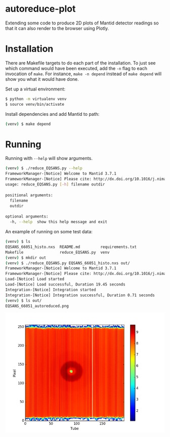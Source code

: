 # autoreduce-plot

Extending some code to produce 2D plots of Mantid detector readings so that it
can also render to the browser using Plotly.

# Installation

There are Makefile targets to do each part of the installation. To just see
which command would have been executed, add the `-n` flag to each invocation of
`make`. For instance, `make -n depend` instead of `make depend` will show you
what it would have done.

Set up a virtual environment:

```bash
$ python -m virtualenv venv
$ source venv/bin/activate
```

Install dependencies and add Mantid to path:

```bash
(venv) $ make depend
```

# Running

Running with `--help` will show arguments.

```bash
(venv) $ ./reduce_EQSANS.py --help
FrameworkManager-[Notice] Welcome to Mantid 3.7.1
FrameworkManager-[Notice] Please cite: http://dx.doi.org/10.1016/j.nima.2014.07.029 and this release: http://dx.doi.org/10.5286/Software/Mantid3.7.1
usage: reduce_EQSANS.py [-h] filename outdir

positional arguments:
  filename
  outdir

optional arguments:
  -h, --help  show this help message and exit
```

An example of running on some test data:

```bash
(venv) $ ls
EQSANS_66051_histo.nxs  README.md         requirements.txt
Makefile                reduce_EQSANS.py  venv
(venv) $ mkdir out
(venv) $ ./reduce_EQSANS.py EQSANS_66051_histo.nxs out/
FrameworkManager-[Notice] Welcome to Mantid 3.7.1
FrameworkManager-[Notice] Please cite: http://dx.doi.org/10.1016/j.nima.2014.07.029 and this release: http://dx.doi.org/10.5286/Software/Mantid3.7.1
Load-[Notice] Load started
Load-[Notice] Load successful, Duration 19.45 seconds
Integration-[Notice] Integration started
Integration-[Notice] Integration successful, Duration 0.71 seconds
(venv) $ ls out/
EQSANS_66051_autoreduced.png
```

![Reduced Dataset](EQSANS_66051_autoreduced.png)
